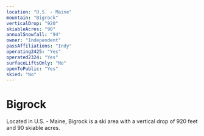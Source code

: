 ```yaml
---
location: "U.S. - Maine"
mountain: "Bigrock"
verticalDrop: "920"
skiableAcres: "90"
annualSnowfall: "94"
owner: "Independent"
passAffiliations: "Indy"
operating2425: "Yes"
operated2324: "Yes"
surfaceLiftsOnly: "No"
openToPublic: "Yes"
skied: "No"
---
```


# Bigrock

Located in U.S. - Maine, Bigrock is a ski area with a vertical drop of 920 feet and 90 skiable acres.